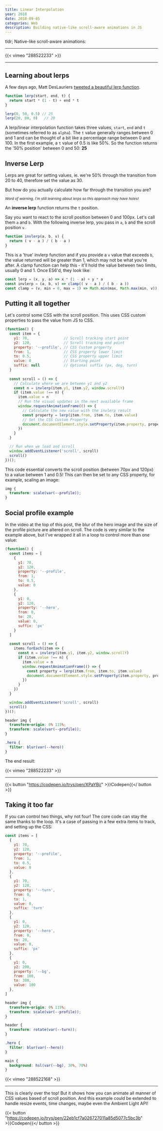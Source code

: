 ```yaml
---
title: Linear Interpolation
year: 2018
date: 2018-09-05
categories: Web
description: Building native-like scroll-aware animations in JS
---
```


tldr; Native-like scroll-aware animations:

---

{{< vimeo "288522233" >}}

---

## Learning about lerps

A few days ago, Matt DesLauriers [tweeted a beautiful lerp function‏](https://twitter.com/mattdesl/status/1031305279227478016).

```js
function lerp(start, end, t) {
  return start * (1 - t) + end * t
}

lerp(0, 50, 0.5) // 25
lerp(20, 80, 0)   // 20
```

A lerp/linear interpolation function takes three values, `start`, `end` and `t` (sometimes referred to as `alpha`). The `t` value generally ranges between 0 and 1 and can be thought of a bit like a percentage range between 0 and 100. In the first example, a `t` value of 0.5 is like 50%. So the function returns the '50% position' between 0 and 50: **25**

## Inverse Lerp

Lerps are great for setting values, ie. we're 50% through the transition from 20 to 40, therefore set the value as 30.

But how do you actually calculate how far through the transition you are?

<small>_Word of warning, I'm still learning about lerps so this approach may have holes!_</small>

An **inverse lerp** function returns the `t` position.

Say you want to react to the scroll position between 0 and 100px. Let's call them `a` and `b`. With the following inverse lerp, you pass in `a`, `b` and the scroll position `v`.

```js
function invlerp(a, b, v) {
  return ( v - a ) / ( b - a )
}
```

This is a 'true' invlerp function and if you provide a `v` value that exceeds `b`, the value returned will be greater than 1, which may not be what you're after. A clamp function can help this - it'll hold the value between two limits, usually 0 and 1. Once ES6'd, they look like: 

```js
const lerp = (x, y, a) => x * (1 - a) + y * a
const invlerp = (a, b, v) => clamp(( v - a ) / ( b - a ))
const clamp = (v, min = 0, max = 1) => Math.min(max, Math.max(min, v))
```

## Putting it all together

Let's control some CSS with the scroll position. This uses CSS custom properties to pass the value from JS to CSS.

```js
(function() {
  const item = {
    y1: 70,                // Scroll tracking start point
    y2: 120,               // Scroll tracking end point
    property: '--profile', // CSS Custom property
    from: 1,               // CSS property lower limit
    to: 0.5,               // CSS property upper limit
    value: 0               // Starting point
    suffix: null           // Optional suffix (px, deg, turn)
  }
  
  const scroll = () => {
    // Calculate where we are between y1 and y2
    const n = invlerp(item.y1, item.y2, window.scrollY)
    if (item.value !== n) {
      item.value = n
      // Run the visual updates in the next available frame
      window.requestAnimationFrame(() => {
        // Calculate the new value with the invlerp result
        const property = lerp(item.from, item.to, item.value)
        // Set the CSS Custom Property
        document.documentElement.style.setProperty(item.property, property + (item.suffix || null))
      })
    }
  }

  // Run when we load and scroll
  window.addEventListener('scroll', scroll)
  scroll()
})();
```

This code essential converts the scroll position (between 70px and 120px) to a value between 1 and 0.5! This can then be set to any CSS property, for example, scaling an image:


```css
img {
  transform: scale(var(--profile));
}
```

## Social profile example

In the video at the top of this post, the blur of the hero image and the size of the profile picture are altered on scroll. The code is very similar to the example above, but I've wrapped it all in a loop to control more than one value:

```js
(function() {
  const items = [
    {
      y1: 70,
      y2: 120,
      property: '--profile',
      from: 1,
      to: 0.5,
      value: 0
    },
    {
      y1: 0,
      y2: 120,
      property: '--hero',
      from: 0,
      to: 20,
      value: 0,
      suffix: 'px'
    }
  ]
  
  const scroll = () => {
    items.forEach(item => {
      const n = invlerp(item.y1, item.y2, window.scrollY)
      if (item.value !== n) {
        item.value = n
        window.requestAnimationFrame(() => {
          const property = lerp(item.from, item.to, item.value)
          document.documentElement.style.setProperty(item.property, property + (item.suffix || null))
        })
      }
    })
  }

  window.addEventListener('scroll', scroll)
  scroll()
})();
```

```css
header img {
  transform-origin: 0% 115%;
  transform: scale(var(--profile));
}

.hero {
  filter: blur(var(--hero))
}
```

The end result:

{{< vimeo "288522233" >}}

---

{{< button "https://codepen.io/trys/pen/XPaYBj/" >}}Codepen{{</ button >}}


## Taking it too far

If you can control two things, why not four! The core code can stay the same thanks to the loop. It's a case of passing in a few extra items to track, and setting up the CSS:

```js
const items = [
  {
    y1: 70,
    y2: 120,
    property: '--profile',
    from: 1,
    to: 0.5,
    value: 0
  },
  {
    y1: 70,
    y2: 120,
    property: '--turn',
    from: 0,
    to: 1,
    value: 0,
    suffix: 'turn'
  },
  {
    y1: 0,
    y2: 120,
    property: '--hero',
    from: 0,
    to: 20,
    value: 0,
    suffix: 'px'
  },
  {
    y1: 0,
    y2: 200,
    property: '--bg',
    from: 100,
    to: 300,
    value: 100
  },
]
```

```css
header img {
  transform-origin: 0% 115%;
  transform: scale(var(--profile));
}

header {
  transform: rotate(var(--turn));
}

.hero {
  filter: blur(var(--hero))
}

main {
  background: hsl(var(--bg), 30%, 70%)
}
```

{{< vimeo "288522168" >}}

---

This is clearly over the top! But it shows how you can animate all manner of CSS values based of scroll position. And this example could be extended to handle resize events, time changes, maybe even the Ambient Light API!

{{< button "https://codepen.io/trys/pen/22eb1cf7a026727011a85d5077c5bc3b" >}}Codepen{{</ button >}}
